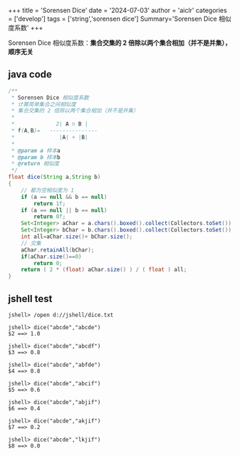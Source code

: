 +++
title = 'Sorensen Dice'
date = '2024-07-03'
author = 'aiclr'
categories = ['develop']
tags = ['string','sorensen dice']
Summary='Sorensen Dice 相似度系数'
+++

Sorensen Dice 相似度系数：**集合交集的 2 倍除以两个集合相加（并不是并集），顺序无关**

## java code

```java
/**
 * Sorensen Dice 相似度系数
 * 计算简单集合之间相似度
 * 集合交集的 2 倍除以两个集合相加（并不是并集）
 *
 *             2| A ∩ B |
 * f(A,B)=   ---------------
 *              |A| + |B|
 *
 * @param a 样本a
 * @param b 样本b
 * @return 相似度
 */
float dice(String a,String b)
{
    // 都为空相似度为 1
    if (a == null && b == null)
        return 1f;
    if (a == null || b == null)
        return 0f;
    Set<Integer> aChar = a.chars().boxed().collect(Collectors.toSet());
    Set<Integer> bChar = b.chars().boxed().collect(Collectors.toSet());
    int all=aChar.size()+ bChar.size();
    // 交集
    aChar.retainAll(bChar);
    if(aChar.size()==0)
        return 0;
    return ( 2 * (float) aChar.size() ) / ( float ) all;
}
```


## jshell test

```text
jshell> /open d://jshell/dice.txt

jshell> dice("abcde","abcde")
$2 ==> 1.0

jshell> dice("abcde","abcdf")
$3 ==> 0.8

jshell> dice("abcde","abfde")
$4 ==> 0.8

jshell> dice("abcde","abcif")
$5 ==> 0.6

jshell> dice("abcde","abjif")
$6 ==> 0.4

jshell> dice("abcde","akjif")
$7 ==> 0.2

jshell> dice("abcde","lkjif")
$8 ==> 0.0
```
